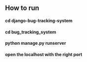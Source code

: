 
## How to run
#### cd django-bug-tracking-system
#### cd bug_tracking_system
#### python manage.py runserver
#### open the localhost with the right port


   

